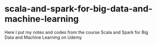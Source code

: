 # scala-and-spark-for-big-data-and-machine-learning
Here I put my notes and codes from the course Scala and Spark for Big Data and Machine Learning on Udemy
